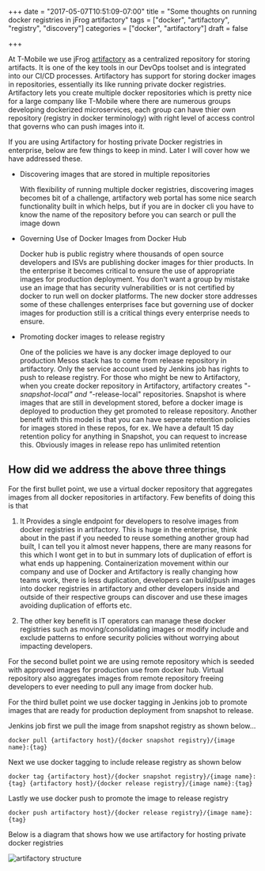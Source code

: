 +++
date = "2017-05-07T10:51:09-07:00"
title = "Some thoughts on running docker registries in jFrog artifactory"
tags = ["docker", "artifactory", "registry", "discovery"]
categories = ["docker", "artifactory"]
draft = false

+++

At T-Mobile we use jFrog [artifactory](https://www.jfrog.com/artifactory/) as a centralized repository for storing artifacts. It is one of the key tools in our DevOps toolset and is integrated into our CI/CD processes. Artifactory has support for storing docker images in repositories, essentially its like running private docker registries. 
Artifactory lets you create multiple docker repositories which is pretty nice for a large company like T-Mobile where there are numerous groups developing dockerized microservices, each group can have thier own repository (registry in docker terminology) with right level of access control that governs who can push images into it.

If you are using Artifactory for hosting private Docker registries in enterprise, below are few things to keep in mind. Later I will cover how we have addressed these. 

* Discovering images that are stored in multiple repositories

    With flexibility of running multiple docker registries, discovering images becomes bit of a challenge, artifactory web portal has some nice search functionality built in which helps, but if you are in docker cli you have to know the name of the repository before you can search or pull the image down

* Governing Use of Docker Images from Docker Hub

    Docker hub is public registry where thousands of open source developers and ISVs are publishing docker images for thier products. In the enterprise it becomes critical to ensure the use of appropriate images for production deployment. You don't want a group by mistake use an image that has security vulnerabilities or is not certified by docker to run well on docker platforms. The new docker store addresses some of these challenges enterprises face but governing use of docker images for production still is a critical things every enterprise needs to ensure.

* Promoting docker images to release registry

    One of the policies we have is any docker image deployed to our production Mesos stack has to come from release repository in artifactory. Only the service account used by Jenkins job has rights to push to release registry. For those who might be new to Artifactory, when you create docker repository in Artifactory, artifactory creates "*-snapshot-local" and "*-release-local" repositories. Snapshot is where images that are still in development stored, before a docker image is deployed to production they get promoted to release repository. Another benefit with this model is that you can have seperate retention policies for images stored in these repos, for ex. We have a default 15 day retention policy for anything in Snapshot, you can request to increase this. Obviously images in release repo has unlimited retention

## How did we address the above three things
For the first bullet point, we use a virtual docker repository that aggregates images from all docker repositories in artifactory. Few benefits of doing this is that

1. It Provides a single endpoint for developers to resolve images from docker registries in artifactory. This is huge in the enterprise, think about in the past if you needed to reuse something another group had built, I can tell you it almost never happens, there are many reasons for this which I wont get in to but in summary lots of duplication of effort is what ends up happening. Containerization movement within our company and use of Docker and Artifactory is really changing how teams work, there is less duplication, developers can build/push images into docker registries in artifactory and other developers inside and outside of their respective groups can discover and use these images avoiding duplication of efforts etc. 

2. The other key benefit is IT operators can manage these docker registries such as moving/consolidating images or modify include and exclude patterns to enfore security policies without worrying about impacting developers.

For the second bullet point we are using remote repository which is seeded with approved images for production use from docker hub. Virtual repository also aggregates images from remote repository freeing developers to ever needing to pull any image from docker hub.

For the third bullet point we use docker tagging in Jenkins job to promote images that are ready for production deployment from snapshot to release.

Jenkins job first we pull the image from snapshot registry as shown below...

```
docker pull {artifactory host}/{docker snapshot registry}/{image name}:{tag} 

```
Next we use docker tagging to include release registry as shown below

```
docker tag {artifactory host}/{docker snapshot registry}/{image name}:{tag} {artifactory host}/{docker release registry}/{image name}:{tag}
```
Lastly we use docker push to promote the image to release registry

```
docker push artifactory host}/{docker release registry}/{image name}:{tag}
```

Below is a diagram that shows how we use artifactory for hosting private docker registries

![artifactory structure](http://rprakashg.io/images/artifactory.jpg)